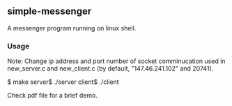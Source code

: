 ## simple-messenger
A messenger program running on linux shell. 

### Usage
Note: Change ip address and port number of socket comminucation used in new_server.c and new_client.c  (by default, "147.46.241.102" and 20741).

$ make
server$ ./server
client$ ./client

Check pdf file for a brief demo.
